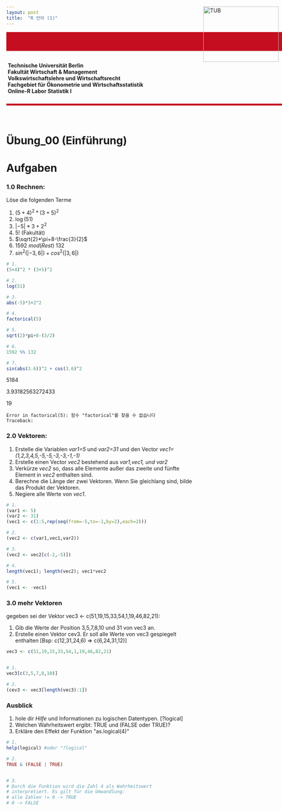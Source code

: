 ```yaml
---
layout: post
title:  "R 언어 (1)"
---
```

<div style='display:block'>
<div align='right' style='margin-bottom:20px; height:50px; width:1000px; background-color:#c50e1f;'></div>
<div align='left' style=' position:relative; top:10px; margin:4px;'>
<b>Technische Universität Berlin</b><br>
<b>Fakultät Wirtschaft & Management</b><br>
<b>Volkswirtschaftslehre und Wirtschaftsrecht</b><br>
<b>Fachgebiet für Ökonometrie und Wirtschaftsstatistik</b><br>
<b>Online-R Labor Statistik I</b><br>
</div><br>
<img width='200' height='147' style='position:absolute; top:70px; right:9px;' src='https://tukuz.com/wp-content/uploads/2019/07/tu-berlin-technische-universitaet-berlin-logo-vector.png' alt='TUB' >
<hr style='display:block;margin-bottom:20px; height:5px; position:relative; top:00px; width:1000px; background-color:#c50e1f; '>
</div><br>

# Übung_00 (Einführung)



# Aufgaben

### 1.0 Rechnen:
Löse die folgenden Terme 

 1. $(5+4)^2 * (3+5)^2$
 2. $\log(51)$
 3. $|-5|*3+2^2$
 4. $5!$ (Fakultät)
 5. $\sqrt{2}*\pi+8-\frac{3}{2}$
 6. $1592\ mod(Rest)\ 132$
 7. $sin^2(|-3,6|) + cos^2(|3,6|)$


```R
# 1.
(5+4)^2 * (3+5)^2

# 2.
log(51)

# 3.
abs(-5)*3+2^2

# 4.
factorical(5)

# 5. 
sqrt(2)*pi+8-(3/2)

# 6.
1592 %% 132

# 7. 
sin(abs(3.6))^2 + cos(3.6)^2
```


5184



3.93182563272433



19



    Error in factorical(5): 함수 "factorical"를 찾을 수 없습니다
    Traceback:
    


### 2.0 Vektoren:
1. Erstelle die Variablen *var1=5* und *var2=31* und den Vector *vec1=(1,2,3,4,5,-5,-5,-3,-3,-1,-1)*
2. Erstelle einen Vector *vec2* bestehend aus *var1,vec1, und var2*
3. Verkürze *vec2* so, dass alle Elemente außer das zweite und fünfte Element in *vec2* enthalten sind.
4. Berechne die Länge der zwei Vektoren. Wenn Sie gleichlang sind, bilde das Produkt der Vektoren.
5. Negiere alle Werte von *vec1*.




```R
# 1.
(var1 <- 5)
(var2 <- 31) 
(vec1 <- c(1:5,rep(seq(from=-5,to=-1,by=2),each=2)))

# 2. 
(vec2 <- c(var1,vec1,var2))

# 3. 
(vec2 <- vec2[c(-2,-5)])

# 4. 
length(vec1); length(vec2); vec1*vec2

# 5. 
(vec1 <- -vec1)
```

### 3.0 mehr Vektoren

gegeben sei der Vektor vec3 <- c(51,19,15,33,54,1,19,46,82,21):

1. Gib die Werte der Position 3,5,7,8,10 und 31 von vec3 an.
2. Erstelle einen Vektor cev3. Er soll alle Werte von vec3 gespiegelt enthalten \[Bsp: c(12,31,24,6) $\Rightarrow$ c(6,24,31,12)\]



```R
vec3 <- c(51,19,15,33,54,1,19,46,82,21)


# 1.
vec3[c(3,5,7,8,10)]

# 2. 
(cev3 <- vec3[length(vec3):1])
```

### Ausblick

1. hole dir *Hilfe* und Informationen zu logischen Datentypen. \[?logical\]
2. Welchen Wahrheitswert ergibt: TRUE und (FALSE oder TRUE)?
3. Erkläre den Effekt der Funktion "as.logical(4)"


```R
# 1.
help(logical) #oder "?logical"

# 2. 
TRUE & (FALSE | TRUE)


# 3. 
# Durch die Funktion wird die Zahl 4 als Wahrheitswert
# interpretiert. Es gilt für die Umwandlung:
# alle Zahlen != 0 -> TRUE
# 0 -> FALSE
```
